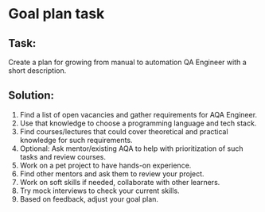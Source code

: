 # Goal plan task
## Task: 
Create a plan for growing from manual to automation QA Engineer with a short description.

## Solution:
1. Find a list of open vacancies and gather requirements for AQA Engineer. 
2. Use that knowledge to choose a programming language and tech stack. 
3. Find courses/lectures that could cover theoretical and practical knowledge for such requirements. 
4. Optional: Ask mentor/existing AQA to help with prioritization of such tasks and review courses. 
5. Work on a pet project to have hands-on experience. 
6. Find other mentors and ask them to review your project. 
7. Work on soft skills if needed, collaborate with other learners. 
8. Try mock interviews to check your current skills. 
9. Based on feedback, adjust your goal plan.

